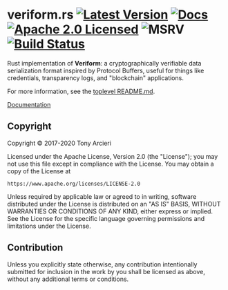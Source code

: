# veriform.rs [![Latest Version][crate-image]][crate-link] [![Docs][docs-image]][docs-link] [![Apache 2.0 Licensed][license-image]][license-link] ![MSRV][msrv-image] [![Build Status][build-image]][build-link]

Rust implementation of **Veriform**: a cryptographically verifiable data
serialization format inspired by Protocol Buffers, useful for things like
credentials, transparency logs, and "blockchain" applications.

For more information, see the [toplevel README.md].

[Documentation][docs-link]

## Copyright

Copyright © 2017-2020 Tony Arcieri

Licensed under the Apache License, Version 2.0 (the "License");
you may not use this file except in compliance with the License.
You may obtain a copy of the License at

    https://www.apache.org/licenses/LICENSE-2.0

Unless required by applicable law or agreed to in writing, software
distributed under the License is distributed on an "AS IS" BASIS,
WITHOUT WARRANTIES OR CONDITIONS OF ANY KIND, either express or implied.
See the License for the specific language governing permissions and
limitations under the License.

## Contribution

Unless you explicitly state otherwise, any contribution intentionally
submitted for inclusion in the work by you shall be licensed as above,
without any additional terms or conditions.

[//]: # (badges)

[crate-image]: https://img.shields.io/crates/v/veriform.svg
[crate-link]: https://crates.io/crates/veriform
[docs-image]: https://docs.rs/veriform/badge.svg
[docs-link]: https://docs.rs/veriform/
[license-image]: https://img.shields.io/badge/license-Apache2.0-blue.svg
[license-link]: https://github.com/iqlusioninc/veriform/blob/develop/LICENSE
[msrv-image]: https://img.shields.io/badge/rustc-1.40+-blue.svg
[build-image]: https://github.com/iqlusioninc/veriform/workflows/Rust/badge.svg?branch=develop&event=push
[build-link]: https://github.com/iqlusioninc/veriform/actions?query=workflow%3ARust

[//]: # (general links)

[toplevel README.md]: https://github.com/iqlusioninc/veriform/blob/develop/README.md
